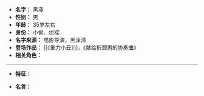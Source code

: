 
- **名字：** 黑泽
- **性别：** 男
- **年龄：** 35岁左右
- **身份：** 小偷、侦探
- **名字来源：** 电影导演，黑泽清
- **登场作品：** [[《重力小丑》]]，《献给折颈男的协奏曲》
- **相关角色：** 

---

- **特征：** 

- **名言：** 